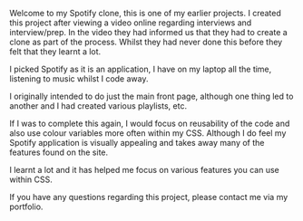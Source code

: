 Welcome to my Spotify clone, this is one of my earlier projects. I created this project after viewing a video online regarding interviews and interview/prep. In the video they had informed us that they had to create a clone as part of the process. Whilst they had never done this before they felt that they learnt a lot.

I picked Spotify as it is an application, I have on my laptop all the time, listening to music whilst I code away.

I originally intended to do just the main front page, although one thing led to another and I had created various playlists, etc.

If I was to complete this again, I would focus on reusability of the code and also use colour variables more often within my CSS. Although I do feel my Spotify application is visually appealing and takes away many of the features found on the site.

I learnt a lot and it has helped me focus on various features you can use within CSS.

If you have any questions regarding this project, please contact me via my portfolio.
